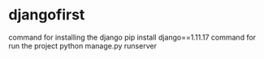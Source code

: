 # djangofirst
command for installing the django pip install django==1.11.17
command for run the project python manage.py runserver
